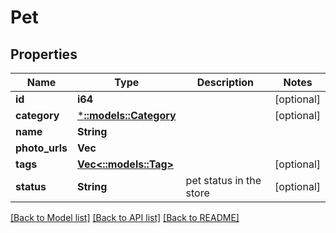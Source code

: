 # Pet

## Properties
Name | Type | Description | Notes
------------ | ------------- | ------------- | -------------
**id** | **i64** |  | [optional] 
**category** | [***::models::Category**](Category.md) |  | [optional] 
**name** | **String** |  | 
**photo_urls** | **Vec<String>** |  | 
**tags** | [**Vec<::models::Tag>**](Tag.md) |  | [optional] 
**status** | **String** | pet status in the store | [optional] 

[[Back to Model list]](../README.md#documentation-for-models) [[Back to API list]](../README.md#documentation-for-api-endpoints) [[Back to README]](../README.md)


